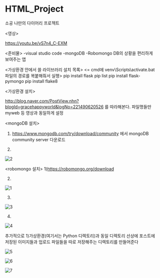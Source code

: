 # HTML_Project
소공 나만의 다이어리 프로젝트

<영상>

https://youtu.be/vS7n4_C-EXM


<준비물>
-visual studio code
-mongoDB
-Robomongo    DB의 상황을 편리하게 보여주는 앱

<가상환경 안에서 쓸 라이브러리 설치 목록> <= cmd에 venv\Scripts\activate.bat 파일의 경로를 복붙해줘서 실행>
pip install flask
pip list
pip install flask-pymongo
pip install flake8



<가상환경 설치>

http://blog.naver.com/PostView.nhn?blogId=gracehappyworld&logNo=221490620526 를 따라해본다. 
파일명들만 myweb 등 영상과 동일하게 설정


<mongoDB 설치>
1) https://www.mongodb.com/try/download/community 에서 mongoDB community server 다운로드

2)

![2](https://user-images.githubusercontent.com/17828537/121804444-6870c300-cc81-11eb-9d81-582c5197bef3.png)


<robomongo 설치>
1)https://robomongo.org/download 

2)
 
![1](https://user-images.githubusercontent.com/17828537/121804438-63137880-cc81-11eb-8992-ad3f5d369d12.png)
 
3)

![3](https://user-images.githubusercontent.com/17828537/121804474-8dfdcc80-cc81-11eb-8ae6-6af41ca5300e.png)

4)

![4](https://user-images.githubusercontent.com/17828537/121804485-9bb35200-cc81-11eb-96d0-2546eb459619.png)



추가적으로
1)가상환경(여기서는 Python 디렉토리)과 동일 디렉토리 선상에 포스트에 저장된 이미지들과 업로드 파일들을 따로 저장해주는 디렉토리를 
만들어준다


![5](https://user-images.githubusercontent.com/17828537/121804529-c9989680-cc81-11eb-8dec-d5595a068c77.png)

![6](https://user-images.githubusercontent.com/17828537/121804531-cac9c380-cc81-11eb-8990-9ab2dfdbabbf.png)

![7](https://user-images.githubusercontent.com/17828537/121804584-0d8b9b80-cc82-11eb-8d52-3dbcb096d976.png)


